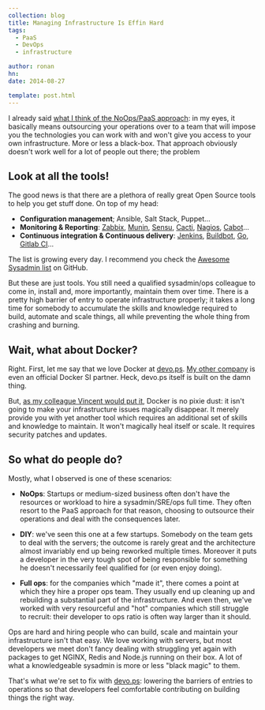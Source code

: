 ```yaml
---
collection: blog
title: Managing Infrastructure Is Effin Hard
tags:
  - PaaS
  - DevOps
  - infrastructure

author: ronan
hn:
date: 2014-08-27

template: post.html
---
```


I already said [what I think of the NoOps/PaaS approach](http://devo.ps/blog/the-problem-with-paas/): in my eyes, it basically means outsourcing your operations over to a team that will impose you the technologies you can work with and won't give you access to your own infrastructure. More or less a black-box. That approach obviously doesn't work well for a lot of people out there; the problem 

## Look at all the tools!

The good news is that there are a plethora of really great Open Source tools to help you get stuff done. On top of my head:

- **Configuration management**; Ansible, Salt Stack, Puppet...
- **Monitoring & Reporting**: [Zabbix](http://www.zabbix.com/), [Munin](http://munin-monitoring.org), [Sensu](sensuapp.org), [Cacti](www.cacti.net), [Nagios](http://www.nagios.org), [Cabot](cabotapp.com)... 
- **Continuous integration & Continuous delivery**: [Jenkins](http://jenkins-ci.org), [Buildbot](http://buildbot.net/), [Go](www.thoughtworks.com/products/go-continuous-delivery), [Gitlab CI](https://about.gitlab.com/gitlab-ci/)...

The list is growing every day. I recommend you check the [Awesome Sysadmin list](https://github.com/devo-ps/awesome-sysadmin) on GitHub.

But these are just tools. You still need a qualified sysadmin/ops colleague to come in, install and, more importantly, maintain them over time. There is a pretty high barrier of entry to operate infrastructure properly; it takes a long time for somebody to accumulate the skills and knowledge required to build, automate and scale things, all while preventing the whole thing from crashing and burning.

## Wait, what about Docker?

Right. First, let me say that we love Docker at [devo.ps](http://devo.ps). [My other company](http://wiredcraft.com) is even an official Docker SI partner. Heck, devo.ps itself is built on the damn thing.

But, [as my colleague Vincent would put it](http://devo.ps/blog/docker-dos-and-donts/), Docker is no pixie dust: it isn't going to make your infrastructure issues magically disappear. It merely provide you with yet another tool which requires an additional set of skills and knowledge to maintain. It won't magically heal itself or scale. It requires security patches and updates.

## So what do people do?

Mostly, what I observed is one of these scenarios:

- **NoOps**: Startups or medium-sized business often don't have the resources or workload to hire a sysadmin/SRE/ops full time. They often resort to the PaaS approach for that reason, choosing to outsource their operations and deal with the consequences later.

- **DIY**: we've seen this one at a few startups. Somebody on the team gets to deal with the servers; the outcome is rarely great and the architecture almost invariably end up being reworked multiple times. Moreover it puts a developer in the very tough spot of being responsible for something he doesn't necessarily feel qualified for (or even enjoy doing).

- **Full ops**: for the companies which "made it", there comes a point at which they hire a proper ops team. They usually end up cleaning up and rebuilding a substantial part of the infrastructure. And even then, we've worked with very resourceful and "hot" companies which still struggle to recruit: their developer to ops ratio is often way larger than it should.

Ops are hard and hiring people who can build, scale and maintain your infrastructure isn't that easy. We love working with servers, but most developers we meet don't fancy dealing with struggling yet again with packages to get NGINX, Redis and Node.js running on their box. A lot of what a knowledgeable sysadmin is more or less "black magic" to them.

That's what we're set to fix with [devo.ps](http://devo.ps): lowering the barriers of entries to operations so that developers feel comfortable contributing on building things the right way.

